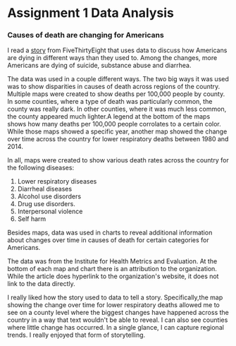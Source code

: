 
# Assignment 1 Data Analysis  

### Causes of death are changing for Americans 

I read a [story](https://fivethirtyeight.com/features/more-americans-are-dying-from-suicide-drug-use-and-diarrhea/) from FiveThirtyEight that uses data to discuss how Americans are dying in different ways than they used to. Among the changes, more Americans are dying of suicide, substance abuse and diarrhea.  

The data was used in a couple different ways. The two big ways it was used was to show disparities in causes of death across regions of the country. Multiple maps were created to show deaths per 100,000 people by county. In some counties, where a type of death was particularly common, the county was really dark. In other counties, where it was much less common, the county appeared much lighter.A legend at the bottom of the maps shows how many deaths per 100,000 people corrolates to a certain color. While those maps showed a specific year, another map showed the change over time across the country for lower respiratory deaths between 1980 and 2014. 

In all, maps were created to show various death rates across the country for the following diseases: 

1. Lower respiratory diseases 
2. Diarrheal diseases 
3. Alcohol use disorders 
4. Drug use disorders.  
5. Interpersonal violence 
6. Self harm 

Besides maps, data was used in charts to reveal additional information about changes over time in causes of death for certain categories for Americans. 

The data was from the Institute for Health Metrics and Evaluation. At the bottom of each map and chart there is an attribution to the organization. While the article does hyperlink to the organization's website, it does not link to the data directly.  

I really liked how the story used to data to tell a story. Specifically,the map showing the change over time for lower respiratory deaths allowed me to see on a county level where the biggest changes have happened across the country in a way that text wouldn't be able to reveal. I can also see counties where little change has occurred. In a single glance, I can capture regional trends. I really enjoyed that form of storytelling. 
